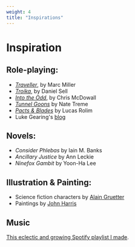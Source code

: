 ```yaml
---
weight: 4
title: "Inspirations"
---
```


# Inspiration

## Role-playing:
* [*Traveller*](https://www.drivethrurpg.com/product/80192/CTTTBThe-Traveller-Book?term=The+Traveller+book), by Marc Miller
* [*Troika*](https://www.troikarpg.com/), by Daniel Sell
* [*Into the Odd*](https://www.bastionland.com/), by Chris McDowall
* [*Tunnel Goons*](https://natetreme.itch.io/tunnelgoons) by Nate Treme
* [*Pacts & Blades*](https://lucasrolim.itch.io/pactsandblades) by Lucas Rolim
* Luke Gearing's [blog](https://lukegearing.blot.im/)

## Novels:
* *Consider Phlebas* by Iain M. Banks
* *Ancillary Justice* by Ann Leckie
* *Ninefox Gambit* by Yoon-Ha Lee

## Illustration & Painting:
* Science fiction characters by [Alain Gruetter](https://www.instagram.com/bagboss.art)
* Paintings by [John Harris](http://www.alisoneldred.com/john-harris/)

## Music
[This eclectic and growing Spotify playlist I made](https://open.spotify.com/playlist/0RpIEokJe9SjC7xkihvx9A?si=6acb622985c246d4).